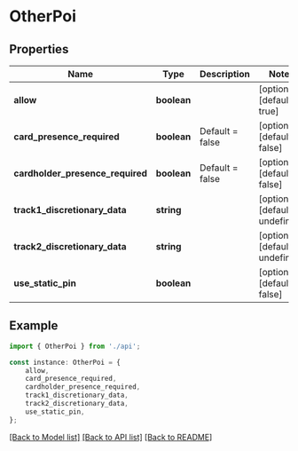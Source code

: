 # OtherPoi


## Properties

Name | Type | Description | Notes
------------ | ------------- | ------------- | -------------
**allow** | **boolean** |  | [optional] [default to true]
**card_presence_required** | **boolean** | Default &#x3D; false | [optional] [default to false]
**cardholder_presence_required** | **boolean** | Default &#x3D; false | [optional] [default to false]
**track1_discretionary_data** | **string** |  | [optional] [default to undefined]
**track2_discretionary_data** | **string** |  | [optional] [default to undefined]
**use_static_pin** | **boolean** |  | [optional] [default to false]

## Example

```typescript
import { OtherPoi } from './api';

const instance: OtherPoi = {
    allow,
    card_presence_required,
    cardholder_presence_required,
    track1_discretionary_data,
    track2_discretionary_data,
    use_static_pin,
};
```

[[Back to Model list]](../README.md#documentation-for-models) [[Back to API list]](../README.md#documentation-for-api-endpoints) [[Back to README]](../README.md)
